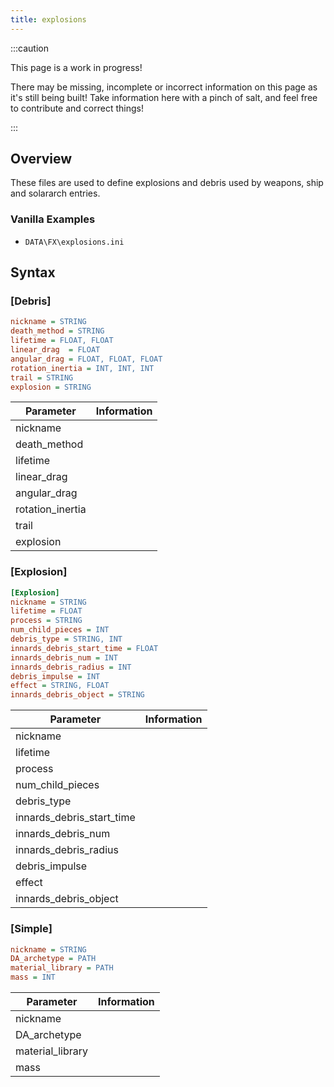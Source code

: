 ```yaml
---
title: explosions
---
```


:::caution

This page is a work in progress!

There may be missing, incomplete or incorrect information on this page as it's still being built! Take information here with a pinch of salt, and feel free to contribute and correct things!

:::

## Overview

These files are used to define explosions and debris used by weapons, ship and solararch entries.

### Vanilla Examples

* `DATA\FX\explosions.ini`

## Syntax

### [Debris]

```ini
nickname = STRING
death_method = STRING
lifetime = FLOAT, FLOAT
linear_drag  = FLOAT
angular_drag = FLOAT, FLOAT, FLOAT
rotation_inertia = INT, INT, INT
trail = STRING
explosion = STRING
```

| Parameter        | Information |
| ---------------- | ----------- |
| nickname         |             |
| death_method     |             |
| lifetime         |             |
| linear_drag      |             |
| angular_drag     |             |
| rotation_inertia |             |
| trail            |             |
| explosion        |             |

### [Explosion]

```ini
[Explosion]
nickname = STRING
lifetime = FLOAT
process = STRING
num_child_pieces = INT
debris_type = STRING, INT
innards_debris_start_time = FLOAT
innards_debris_num = INT
innards_debris_radius = INT
debris_impulse = INT
effect = STRING, FLOAT
innards_debris_object = STRING
```

| Parameter                 | Information |
| ------------------------- | ----------- |
| nickname                  |             |
| lifetime                  |             |
| process                   |             |
| num_child_pieces          |             |
| debris_type               |             |
| innards_debris_start_time |             |
| innards_debris_num        |             |
| innards_debris_radius     |             |
| debris_impulse            |             |
| effect                    |             |
| innards_debris_object     |             |

### [Simple]

```ini
nickname = STRING
DA_archetype = PATH
material_library = PATH
mass = INT
```

| Parameter        | Information |
| ---------------- | ----------- |
| nickname         |             |
| DA_archetype     |             |
| material_library |             |
| mass             |             |